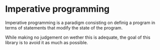 # Imperative programming
Imperative programming is a paradigm consisting on definig a program in terms of statements that modify the state of the program.

While making no judgement on wether this is adequate, the goal of this library is to avoid it as much as possible.